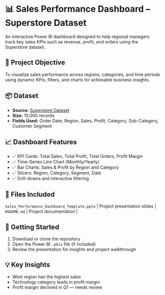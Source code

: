 # 📊 Sales Performance Dashboard – Superstore Dataset

An interactive Power BI dashboard designed to help regional managers track key sales KPIs such as revenue, profit, and orders using the Superstore dataset.


## 🧠 Project Objective

To visualize sales performance across regions, categories, and time periods using dynamic KPIs, filters, and charts for actionable business insights.


## 📦 Dataset

- **Source:** [Superstore Dataset](https://www.kaggle.com/datasets/vivek468/superstore-dataset-final)  
- **Size:** 10,000 records  
- **Fields Used:** Order Date, Region, Sales, Profit, Category, Sub-Category, Customer Segment


## 📈 Dashboard Features

- ✅ KPI Cards: Total Sales, Total Profit, Total Orders, Profit Margin  
- ✅ Time-Series Line Chart (Monthly/Yearly)  
- ✅ Bar Charts: Sales & Profit by Region and Category  
- ✅ Slicers: Region, Category, Segment, Date  
- ✅ Drill-downs and interactive filtering


## 📂 Files Included

`Sales_Performance_Dashboard_Template.pptx` | Project presentation slides |
 `README.md` | Project documentation |


## 🚀 Getting Started

1. Download or clone the repository
2. Open the Power BI `.pbix` file (if included)
3. Review the presentation for insights and project walkthrough



## 💡 Key Insights

- West region has the highest sales
- Technology category leads in profit margin
- Profit margin declined in Q1 — needs review